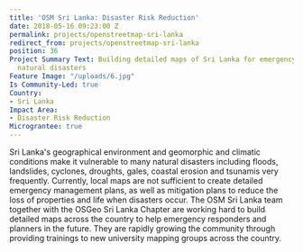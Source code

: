 ```yaml
---
title: 'OSM Sri Lanka: Disaster Risk Reduction'
date: 2018-05-16 09:23:00 Z
permalink: projects/openstreetmap-sri-lanka
redirect_from: projects/openstreetmap-sri-lanka
position: 36
Project Summary Text: Building detailed maps of Sri Lanka for emergency response during
  natural disasters
Feature Image: "/uploads/6.jpg"
Is Community-Led: true
Country:
- Sri Lanka
Impact Area:
- Disaster Risk Reduction
Micrograntee: true
---
```


Sri Lanka's geographical environment and geomorphic and climatic conditions make it vulnerable to many natural disasters including floods, landslides, cyclones, droughts, gales, coastal erosion and tsunamis very frequently. Currently, local maps are not sufficient to create detailed emergency management plans, as well as mitigation plans to reduce the loss of properties and life when disasters occur. The OSM Sri Lanka team together with the OSGeo Sri Lanka Chapter are working hard to build detailed maps across the country to help emergency responders and planners in the future. They are rapidly growing the community through providing trainings to new university mapping groups across the country.